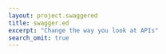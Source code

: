 ```yaml
---
layout: project.swaggered
title: swagger.ed
excerpt: "Change the way you look at APIs"
search_omit: true
---
```



